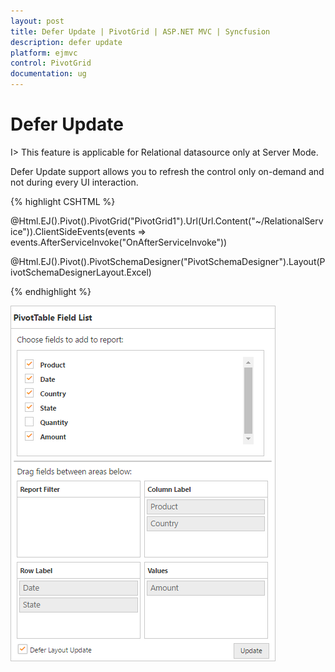 ```yaml
---
layout: post
title: Defer Update | PivotGrid | ASP.NET MVC | Syncfusion
description: defer update
platform: ejmvc
control: PivotGrid
documentation: ug
---
```


# Defer Update

I> This feature is applicable for Relational datasource only at Server Mode.

Defer Update support allows you to refresh the control only on-demand and not during every UI interaction.

{% highlight CSHTML %}

@Html.EJ().Pivot().PivotGrid("PivotGrid1").Url(Url.Content("~/RelationalService")).ClientSideEvents(events => events.AfterServiceInvoke("OnAfterServiceInvoke"))

@Html.EJ().Pivot().PivotSchemaDesigner("PivotSchemaDesigner").Layout(PivotSchemaDesignerLayout.Excel)

<script type="text/javascript">
    OnAfterServiceInvoke = function(evt) {
        if (evt.action == "initialize") {
            var PivotSchemaDesigner = $("#PivotSchemaDesigner").data('ejPivotSchemaDesigner');
            if (PivotSchemaDesigner.model.pivotControl == null) {
                PivotSchemaDesigner.model.pivotControl = this;
                PivotSchemaDesigner.model.enableWrapper = true;
                PivotSchemaDesigner.model.layout = "excel";
                PivotSchemaDesigner._load();
            }
        }
    }
</script>

{% endhighlight %}


![](Defer-Update_images/Relational.png)

